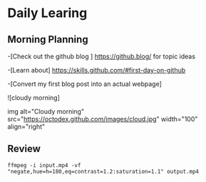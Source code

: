 # Daily Learing
## Morning Planning
-[Check out the github blog ]  https://github.blog/ for topic ideas

-[Learn about] https://skills.github.com/#first-day-on-github 

-[Convert my first blog post into an actual webpage] 

![cloudy morning] 

img alt="Cloudy morning" src="https://octodex.github.com/images/cloud.jpg" width="100" align="right"
## Review
```
ffmpeg -i input.mp4 -vf "negate,hue=h=180,eq=contrast=1.2:saturation=1.1" output.mp4
```
